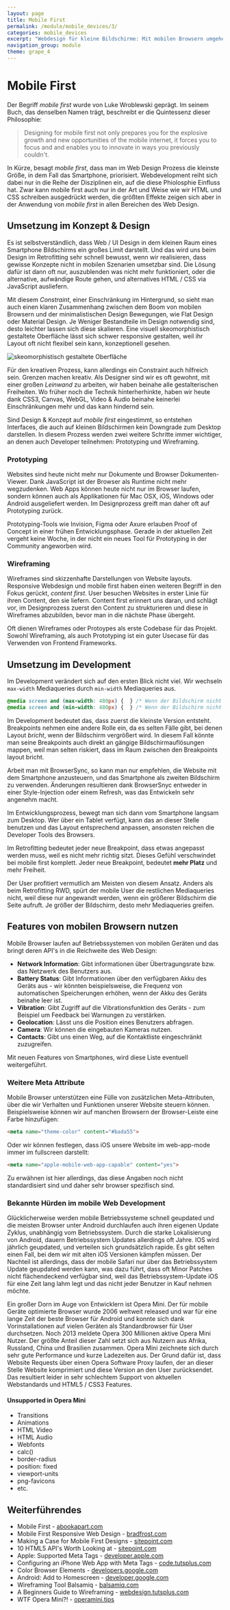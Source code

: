 ```yaml
---
layout: page
title: Mobile First
permalink: /module/mobile_devices/3/
categories: mobile_devices
excerpt: "Webdesign für kleine Bildschirme: Mit mobilen Browsern umgehen, mobile API's nutzen & Webentwicklung nach Mobile First"
navigation_group: module
theme: grape_4
---
```


# Mobile First

Der Begriff _mobile first_ wurde von Luke Wroblewski geprägt. Im seinem Buch, das denselben Namen trägt, beschreibt er die Quintessenz dieser Philosophie:

> Designing for mobile first not only prepares you for the explosive growth and new opportunities of the mobile internet, it forces you to focus and and enables you to innovate in ways you previously couldn't.

In Kürze, besagt _mobile first_, dass man im Web Design Prozess die kleinste Größe, in dem Fall das Smartphone, priorisiert. Webdevelopment reiht sich dabei nur in die Reihe der Disziplinen ein, auf die diese Phiolosphie Einfluss hat. Zwar kann mobile first auch nur in der Art und Weise wie wir HTML und CSS schreiben ausgedrückt werden, die größten Effekte zeigen sich aber in der Anwendung von _mobile first_ in allen Bereichen des Web Design.

## Umsetzung im Konzept & Design

Es ist selbstverständlich, dass Web / UI Design in dem kleinen Raum eines Smartphone Bildschirms ein großes Limit darstellt. Und das wird uns beim Design im Retrofitting sehr schnell bewusst, wenn wir realisieren, dass gewisse Konzepte nicht in mobilen Szenarien umsetzbar sind. Die Lösung dafür ist dann oft nur, auszublenden was nicht mehr funktioniert, oder die alternative, aufwändige Route gehen, und alternatives HTML / CSS via JavaScript ausliefern.

Mit diesem _Constraint_, einer Einschränkung im Hintergrund, so sieht man auch einen klaren Zusammenhang zwischen dem Boom von mobilen Browsern und der minimalistischen Design Bewegungen, wie Flat Design oder Material Design. Je Weniger Bestandteile im Design notwendig sind, desto leichter lassen sich diese skalieren. Eine visuell skeomorphistisch gestaltete Oberfläche lässt sich schwer responsive gestalten, weil ihr Layout oft nicht flexibel sein kann, konzeptionell gesehen.

![skeomorphistisch gestaltete Oberfläche]({{site.url}}/img/skeomorphism.jpg)

Für den kreativen Prozess, kann allerdings ein Constraint auch hilfreich sein. Grenzen machen kreativ. Als Designer sind wir es oft gewohnt, mit einer großen _Leinwand_ zu arbeiten, wir haben beinahe alle gestalterischen Freiheiten. Wo früher noch die Technik hinterherhinkte, haben wir heute dank CSS3, Canvas, WebGL, Video & Audio beinahe keinerlei Einschränkungen mehr und das kann hindernd sein.

Sind Design & Konzept auf _mobile first_ eingestimmt, so entstehen Interfaces, die auch auf kleinen Bildschirmen kein Downgrade zum Desktop darstellen. In diesem Prozess werden zwei weitere Schritte immer wichtiger, an denen auch Developer teilnehmen: Prototyping und Wireframing.

### Prototyping

Websites sind heute nicht mehr nur Dokumente und Browser Dokumenten-Viewer. Dank JavaScript ist der Browser als Runtime nicht mehr wegzudenken. Web Apps können heute nicht nur im Browser laufen, sondern können auch als Applikationen für Mac OSX, iOS, Windows oder Android ausgeliefert werden. Im Designprozess greift man daher oft auf Prototyping zurück.

Prototyping-Tools wie Invision, Figma oder Axure erlauben Proof of Concept in einer frühen Entwicklungsphase. Gerade in der aktuellen Zeit vergeht keine Woche, in der nicht ein neues Tool für Prototyping in der Community angeworben wird.

### Wireframing

Wireframes sind skizzenhafte Darstellungen von Website layouts. Responsive Webdesign und mobile first haben einen weiteren Begriff in den Fokus gerückt, _content first_. User besuchen Websites in erster Linie für ihren Content, den sie liefern. Content first erinnert uns daran, und schlägt vor, im Designprozess zuerst den Content zu strukturieren und diese in Wireframes abzubilden, bevor man in die nächste Phase übergeht.

Oft dienen Wireframes oder Protoypes als erste Codebase für das Projekt. Sowohl Wireframing, als auch Prototyping ist ein guter Usecase für das Verwenden von Frontend Frameworks.

## Umsetzung im Development

Im Development verändert sich auf den ersten Blick nicht viel. Wir wechseln `max-width` Mediaqueries durch `min-width` Mediaqueries aus.

``` css
@media screen and (max-width: 480px) {  } /* Wenn der Bildschirm nicht größer als 480px ist... */
@media screen and (min-width: 480px) {  } /* Wenn der Bildschirm nicht kleiner als 480px ist */
```

Im Development bedeutet das, dass zuerst die kleinste Version entsteht. Breakpoints nehmen eine andere Rolle ein, da es selten Fälle gibt, bei denen Layout _bricht_, wenn der Bildschirm vergrößert wird. In diesem Fall könnte man seine Breakpoints auch direkt an gängige Bildschirmauflösungen mappen, weil man selten riskiert, dass im Raum zwischen den Breakpoints layout bricht.

Arbeit man mit BrowserSync, so kann man nur empfehlen, die Website mit dem Smartphone anzusteuern, und das Smartphone als zweiten Bildschirm zu verwenden. Änderungen resultieren dank BrowserSnyc entweder in einer Style-Injection oder einem Refresh, was das Entwickeln sehr angenehm macht.

Im Entwicklungsprozess, bewegt man sich dann vom Smartphone langsam zum Desktop. Wer über ein Tablet verfügt, kann das an dieser Stelle benutzen und das Layout entsprechend anpassen, ansonsten reichen die Developer Tools des Browsers.

Im Retrofitting bedeutet jeder neue Breakpoint, dass etwas angepasst werden muss, weil es nicht mehr richtig sitzt. Dieses Gefühl verschwindet bei mobile first komplett. Jeder neue Breakpoint, bedeutet **mehr Platz** und mehr Freiheit.

Der User profitiert vermutlich am Meisten von diesem Ansatz. Anders als beim Retrofitting RWD, spürt der mobile User die restlichen Mediaqueries nicht, weil diese nur angewandt werden, wenn ein größerer Bildschirm die Seite aufruft. Je größer der Bildschirm, desto mehr Mediaqueries greifen.

## Features von mobilen Browsern nutzen

Mobile Browser laufen auf Betriebssystemen von mobilen Geräten und das bringt deren API's in die Reichweite des Web Design:

+ **Network Information**: Gibt informationen über Übertragungsrate bzw. das Netzwerk des Benutzers aus.
+ **Battery Status**: Gibt Informationen über den verfügbaren Akku des Geräts aus - wir könnten beispielsweise, die Frequenz von automatischen Speicherungen erhöhen, wenn der Akku des Geräts beinahe leer ist.
+ **Vibration**: Gibt Zugriff auf die Vibrationsfunktion des Geräts - zum Beispiel um Feedback bei Warnungen zu verstärken.
+ **Geolocation**: Lässt uns die Position eines Benutzers abfragen.
+ **Camera**: Wir können die eingebauten Kameras nutzen.
+ **Contacts**: Gibt uns einen Weg, auf die Kontaktliste eingeschränkt zuzugreifen.

Mit neuen Features von Smartphones, wird diese Liste eventuell weitergeführt.

### Weitere Meta Attribute

Mobile Browser unterstützen eine Fülle von zusätzlichen Meta-Attributen, über die wir Verhalten und Funktionen unserer Website steuern können. Beispielsweise können wir auf manchen Browsern der Browser-Leiste eine Farbe hinzufügen:

``` html
<meta name="theme-color" content="#bada55">
```

Oder wir können festlegen, dass iOS unsere Website im web-app-mode immer im fullscreen darstellt:

``` html
<meta name="apple-mobile-web-app-capable" content="yes">
```

Zu erwähnen ist hier allerdings, das diese Angaben noch nicht standardisiert sind und daher sehr browser spezifisch sind.

### Bekannte Hürden im mobile Web Development

Glücklicherweise werden mobile Betriebssysteme schnell geupdated und die meisten Browser unter Android durchlaufen auch ihren eigenen Update Zyklus, unabhängig vom Betriebssystem. Durch die starke Lokalisierung von Android, dauern Betriebssystem Updates allerdings oft Jahre. IOS wird jährlich geupdated, und verteilen sich grundsätzlich rapide. Es gibt selten einen Fall, bei dem wir mit alten iOS Versionen kämpfen müssen. Der Nachteil ist allerdings, dass der mobile Safari nur über das Betriebssystem Update geupdated werden kann, was dazu führt, dass oft Minor Patches nicht flächendeckend verfügbar sind, weil das Betriebssystem-Update iOS für eine Zeit lang lahm legt und das nicht jeder Benutzer in Kauf nehmen möchte.

Ein großer Dorn im Auge von Entwicklern ist Opera Mini. Der für mobile Geräte optimierte Browser wurde 2006 weltweit released und war für eine lange Zeit der beste Browser für Android und konnte sich dank Vorinstallationen auf vielen Geräten als Standardbrowser für User durchsetzen. Noch 2013 meldete Opera 300 Millionen aktive Opera Mini Nutzer. Der größte Anteil dieser Zahl setzt sich aus Nutzern aus Afrika, Russland, China und Brasilien zusammen. Opera Mini zeichnete sich durch sehr gute Performance und kurze Ladezeiten aus. Der Grund dafür ist, dass Website Requests über einen Opera Software Proxy laufen, der an dieser Stelle Website komprimiert und diese Version an den User zurücksendet. Das resultiert leider in sehr schlechtem Support von aktuellen Webstandards und HTML5 / CSS3 Features.

#### Unsupported in Opera Mini

+ Transitions
+ Animations
+ HTML Video
+ HTML Audio
+ Webfonts
+ calc()
+ border-radius
+ position: fixed
+ viewport-units
+ png-favicons
+ etc.

## Weiterführendes

+ Mobile First - [abookapart.com](https://abookapart.com/products/mobile-first)
+ Mobile First Responsive Web Design - [bradfrost.com](http://bradfrost.com/blog/web/mobile-first-responsive-web-design/)
+ Making a Case for Mobile First Designs - [sitepoint.com](http://www.sitepoint.com/making-case-mobile-first-designs/)
+ 10 HTML5 API's Worth Looking at - [sitepoint.com](http://www.sitepoint.com/10-html5-apis-worth-looking/)
+ Apple: Supported Meta Tags - [developer.apple.com](https://developer.apple.com/library/iad/documentation/AppleApplications/Reference/SafariHTMLRef/Articles/MetaTags.html)
+ Configuring an iPhone Web App with Meta Tags - [code.tutsplus.com](http://code.tutsplus.com/tutorials/configuring-an-iphone-web-app-with-meta-tags--mobile-2133)
+ Color Browser Elements - [developers.google.com](https://developers.google.com/web/fundamentals/design-and-ui/browser-customization/theme-color)
+ Android: Add to Homescreen - [developer.google.com](https://developer.chrome.com/multidevice/android/installtohomescreen)
+ Wireframing Tool Balsamiq - [balsamiq.com](https://balsamiq.com/)
+ A Beginners Guide to Wireframing - [webdesign.tutsplus.com](http://webdesign.tutsplus.com/articles/a-beginners-guide-to-wireframing--webdesign-7399)
+ WTF Opera Mini?! - [operamini.tips](http://operamini.tips/#/)
